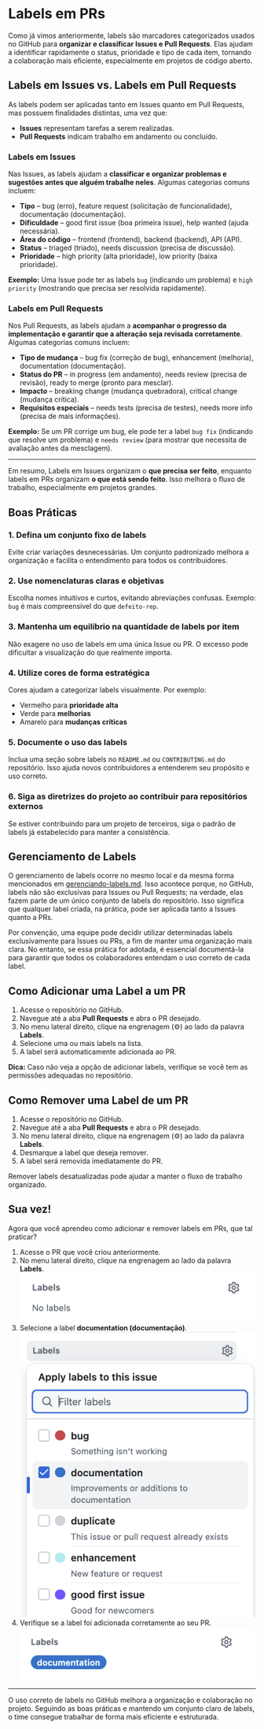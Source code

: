 # Labels em PRs

Como já vimos anteriormente, labels são marcadores categorizados usados no GitHub para **organizar e classificar Issues e Pull Requests**. Elas ajudam a identificar rapidamente o status, prioridade e tipo de cada item, tornando a colaboração mais eficiente, especialmente em projetos de código aberto.

## **Labels em Issues vs. Labels em Pull Requests**

As labels podem ser aplicadas tanto em Issues quanto em Pull Requests, mas possuem finalidades distintas, uma vez que:

* **Issues** representam tarefas a serem realizadas.
* **Pull Requests** indicam trabalho em andamento ou concluído.

### **Labels em Issues**

Nas Issues, as labels ajudam a **classificar e organizar problemas e sugestões antes que alguém trabalhe neles**. Algumas categorias comuns incluem:

* **Tipo** – bug (erro), feature request (solicitação de funcionalidade), documentação (documentação).
* **Dificuldade** – good first issue (boa primeira issue), help wanted (ajuda necessária).
* **Área do código** – frontend (frontend), backend (backend), API (API).
* **Status** – triaged (triado), needs discussion (precisa de discussão).
* **Prioridade** – high priority (alta prioridade), low priority (baixa prioridade).

**Exemplo:** Uma Issue pode ter as labels `bug` (indicando um problema) e `high priority` (mostrando que precisa ser resolvida rapidamente).

### **Labels em Pull Requests**

Nos Pull Requests, as labels ajudam a **acompanhar o progresso da implementação e garantir que a alteração seja revisada corretamente**. Algumas categorias comuns incluem:

* **Tipo de mudança** – bug fix (correção de bug), enhancement (melhoria), documentation (documentação).
* **Status do PR** – in progress (em andamento), needs review (precisa de revisão), ready to merge (pronto para mesclar).
* **Impacto** – breaking change (mudança quebradora), critical change (mudança crítica).
* **Requisitos especiais** – needs tests (precisa de testes), needs more info (precisa de mais informações).

**Exemplo:** Se um PR corrige um bug, ele pode ter a label `bug fix` (indicando que resolve um problema) e `needs review` (para mostrar que necessita de avaliação antes da mesclagem).

***

Em resumo, Labels em Issues organizam o **que precisa ser feito**, enquanto labels em PRs organizam **o que está sendo feito**. Isso melhora o fluxo de trabalho, especialmente em projetos grandes.

## Boas Práticas

### **1. Defina um conjunto fixo de labels**

Evite criar variações desnecessárias. Um conjunto padronizado melhora a organização e facilita o entendimento para todos os contribuidores.

### **2. Use nomenclaturas claras e objetivas**

Escolha nomes intuitivos e curtos, evitando abreviações confusas. Exemplo: `bug` é mais compreensível do que `defeito-rep`.

### **3. Mantenha um equilíbrio na quantidade de labels por item**

Não exagere no uso de labels em uma única Issue ou PR. O excesso pode dificultar a visualização do que realmente importa.

### **4. Utilize cores de forma estratégica**

Cores ajudam a categorizar labels visualmente. Por exemplo:

* Vermelho para **prioridade alta**
* Verde para **melhorias**
* Amarelo para **mudanças críticas**

### **5. Documente o uso das labels**

Inclua uma seção sobre labels no `README.md` ou `CONTRIBUTING.md` do repositório. Isso ajuda novos contribuidores a entenderem seu propósito e uso correto.

### **6. Siga as diretrizes do projeto ao contribuir para repositórios externos**

Se estiver contribuindo para um projeto de terceiros, siga o padrão de labels já estabelecido para manter a consistência.

## Gerenciamento de Labels

O gerenciamento de labels ocorre no mesmo local e da mesma forma mencionados em [gerenciando-labels.md](../dia-8-minha-primeira-issue/labels/gerenciando-labels.md "mention"). Isso acontece porque, no GitHub, labels não são exclusivas para Issues ou Pull Requests; na verdade, elas fazem parte de um único conjunto de labels do repositório. Isso significa que qualquer label criada, na prática, pode ser aplicada tanto a Issues quanto a PRs.

Por convenção, uma equipe pode decidir utilizar determinadas labels exclusivamente para Issues ou PRs, a fim de manter uma organização mais clara. No entanto, se essa prática for adotada, é essencial documentá-la para garantir que todos os colaboradores entendam o uso correto de cada label.

## **Como Adicionar uma Label a um PR**

1. Acesse o repositório no GitHub.
2. Navegue até a aba **Pull Requests** e abra o PR desejado.
3. No menu lateral direito, clique na engrenagem (⚙️) ao lado da palavra **Labels**.
4. Selecione uma ou mais labels na lista.
5. A label será automaticamente adicionada ao PR.

**Dica:** Caso não veja a opção de adicionar labels, verifique se você tem as permissões adequadas no repositório.

## **Como Remover uma Label de um PR**

1. Acesse o repositório no GitHub.
2. Navegue até a aba **Pull Requests** e abra o PR desejado.
3. No menu lateral direito, clique na engrenagem (⚙️) ao lado da palavra **Labels**.
4. Desmarque a label que deseja remover.
5. A label será removida imediatamente do PR.

Remover labels desatualizadas pode ajudar a manter o fluxo de trabalho organizado.

## **Sua vez!**

Agora que você aprendeu como adicionar e remover labels em PRs, que tal praticar?

1. Acesse o PR que você criou anteriormente.
2. No menu lateral direito, clique na engrenagem ao lado da palavra **Labels**.\
   ![](<../.gitbook/assets/image (4) (2).png>)
3. Selecione a label **documentation (documentação)**.\
   ![](<../.gitbook/assets/image (3) (2).png>)
4. Verifique se a label foi adicionada corretamente ao seu PR.\
   ![](<../.gitbook/assets/image (5) (2).png>)

***

O uso correto de labels no GitHub melhora a organização e colaboração no projeto. Seguindo as boas práticas e mantendo um conjunto claro de labels, o time consegue trabalhar de forma mais eficiente e estruturada.
